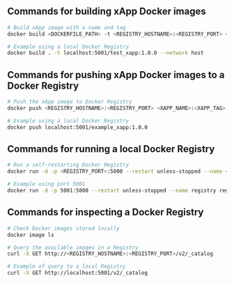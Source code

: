 ## Commands for building xApp Docker images

```bash
# Build xApp image with a name and tag
docker build <DOCKERFILE_PATH> -t <REGISTRY_HOSTNAME>:<REGISTRY_PORT> <XAPP_NAME>:<XAPP_TAG> --network host
```

```bash
# Example using a local Docker Registry
docker build . -t localhost:5001/test_xapp:1.0.0 --network host
```

## Commands for pushing xApp Docker images to a Docker Registry

```bash
# Push the xApp image to Docker Registry
docker push <REGISTRY_HOSTNAME>:<REGISTRY_PORT> <XAPP_NAME>:<XAPP_TAG> 
```

```bash
# Example using a local Docker Registry
docker push localhost:5001/example_xapp:1.0.0
```

## Commands for running a local Docker Registry

```bash
# Run a self-restarting Docker Registry
docker run -d -p <REGISTRY_PORT>:5000 --restart unless-stopped --name <REGISTRY_NAME> registry:2  
```

```bash
# Example using port 5001
docker run -d -p 5001:5000 --restart unless-stopped --name registry registry:2  
```
## Commands for inspecting a Docker Registry

```bash
# Check Docker images stored locally
docker image ls 
```

```bash
# Query the available images in a Registry
curl -X GET http://<REGISTRY_HOSTNAME>:<REGISTRY_PORT>/v2/_catalog
```

```bash
# Example of query to a local Registry
curl -X GET http://localhost:5001/v2/_catalog  
```
